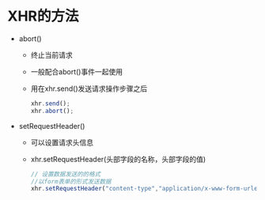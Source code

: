 # XHR的方法

* abort()

  * 终止当前请求

  * 一般配合abort()事件一起使用

  * 用在xhr.send()发送请求操作步骤之后

    ```js
    xhr.send();
    xhr.abort();
    ```

* setRequestHeader()

  * 可以设置请求头信息

  * xhr.setRequestHeader(头部字段的名称，头部字段的值)

    ```js
    // 设置数据发送的的格式
    //以form表单的形式发送数据
    xhr.setRequestHeader("content-type","application/x-www-form-urlencoded");
    ```

    